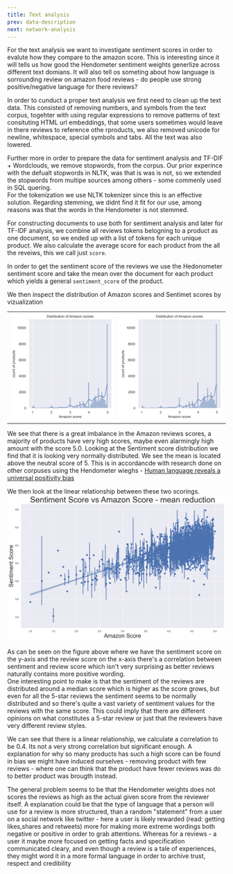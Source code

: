 ```yaml
---
title: Text analysis
prev: data-description
next: network-analysis
---
```

For the text analysis we want to investigate sentiment scores in order to evalute how they compare to the amazon score. This is interesting since it will tells us how good the Hendometer sentiment weights generlize across different text domians. It will also tell os someting about how language is sorrounding review on amazon food reviews - do people use strong positive/negative language for there reviews?  

In order to cunduct a proper text analysis we first need to clean up the text data. This consisted of removing numbers, and symbols from the text corpus, togehter with using regular expressions to remove patterns of text consituting HTML url embeddings, that some users sometimes would leave in there reviews to reference othe rproducts, we also removed unicode for newline, whitespace, special symbols and tabs. All the text was also lowered.  

Further more in order to prepare the data for sentiment analysis and TF-DIF + Wordclouds, we remove stopwords, from the corpus. Our prior experince with the defualt stopwords in NLTK, was that is was is not, so we extended the stopwords from multipe sources among others - some commenly used in SQL quering.  
For the tokenization we use NLTK tokenizer since this is an effective solution. Regarding stemming, we didnt find it fit for our use, among reasons was that the words in the Hendometer is not stemmed.  

For constructing documents to use both for sentiment analysis and later for TF-IDF analysis, we combine all reviews tokens belogning to a product as one document, so we ended up with a list of tokens for each unique product. We also calculate the average score for each product from the all the reveiws, this we call just `score`.  

In order to get the sentiment score of the reviews we use the Hedonometer sentiment score and
take the mean over the document for each product which yields a general `sentiment_score` of the product.  

We then inspect the distribution of Amazon scores and Sentimet scores by vizualization

|      |  |
| ---      | ---       |
| ![](/static/images/amazon_score.png) | ![](/static/images/amazon_score.png) |

We see that there is a great imbalance in the Amazon reviews scores, a majority of products have very high scores, maybe even alarmingly high amount with the score 5.0.
Looking at the Sentiment score distribution we find that it is looking very normally distributed. We see the mean is located above the neutral score of 5. This is in accordancde with research done on other corpuses using the Hendometer wieghs - [Human language reveals a universal positivity bias](https://arxiv.org/abs/1406.3855)

We then look at the linear relationship between these two scorings.
<img src="/images/mean_amazon_sentiment.png">

As can be seen on the figure above where we have the sentiment score on the y-axis and the 
review score on the x-axis there's a correlation between sentiment and review score which isn't very
surprising as better reviews naturally contains more positive wording. 
<br>
One interesting point to make is that the sentiment of the reviews are distributed around a 
median score which is higher as the score grows, but even for all the 5-star reviews the 
sentiment seems to be normally distributed and so there's quite a vast variety of sentiment
values for the reviews with the same score. This could imply that there are different opinions
on what constitutes a 5-star review or just that the reviewers have very different review styles.  

We can see that there is a linear relationship, we calculate a correlation to be  0.4. Its not a very strong correlation but significant enough.
A explanation for why so many products has such a high score can be found in bias we might have induced ourselves - removing product with few reviews - where one can think that the product have fewer reviews was do to better product was brougth instead.

The general problem seems to be that the Hendometer weights does not scores the reviews as high as the actual given score from the reviewer itself. A explanation could be that the type of language that a person will use for a review is more structured, than a random "statement" from a user on a social network like twitter - here a user is likely rewarded (read: getting likes,shares and retweets) more for making more extreme wordings both negative or positive in order to grab attentions. Whereas for a reviews - a user it maybe more focused on getting facts and specification communicated cleary, and even though a review is a tale of experiences, they might word it in a more formal language in order to archive trust, respect and credibility
